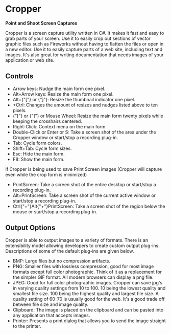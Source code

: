 # Cropper
__Point and Shoot Screen Captures__

Cropper is a screen capture utility written in C#. It makes it fast and easy to grab parts of your screen. Use it to easily crop out sections of vector graphic files such as Fireworks without having to flatten the files or open in a new editor. Use it to easily capture parts of a web site, including text and images. It's also great for writing documentation that needs images of your application or web site. 

## Controls
* Arrow keys: Nudge the main form one pixel.
* Alt+Arrow keys: Resize the main form one pixel.
* Alt+{"["} or {"]"}: Resize the thumbnail indicator one pixel.
*  +Ctrl: Changes the amount of resizes and nudges listed above to ten pixels. 
* {"["} or {"]"} or Mouse Wheel: Resize the main form twenty pixels while keeping the crosshairs centered.
* Right-Click: Context menu on the main form.
* Double-Click or Enter or S: Take a screen shot of the area under the Cropper window or start/stop a recording plug-in.
* Tab: Cycle form colors.
* Shift+Tab: Cycle form sizes.
* Esc: Hide the main form.
* F8: Show the main form.

If Cropper is being used to save Print Screen images (Cropper will capture even while the crop form is minimized)
* PrintScreen: Take a screen shot of the entire desktop or start/stop a recording plug-in.
* Alt+PrintScreen: Take a screen shot of the current active window or start/stop a recording plug-in.
* Ctrl{"+"}Alt{"+"}PrintScreen: Take a screen shot of the region below the mouse or start/stop a recording plug-in.

## Output Options
Cropper is able to output images to a variety of formats. There is an extensibility model allowing developers to create custom output plug-ins. Descriptions of some of the default plug-ins are given below.

* BMP: Large files but no compression artifacts.
* PNG: Smaller files with lossless compression, good for most image formats except full color photographic. Think of it as a replacement for the simpler GIF format. All modern browsers can display a png file.
* JPEG: Good for full color photographic images. Cropper can save jpg's in varying quality settings from 10 to 100. 10 being the lowest quality and smallest file size. 100 being the highest quality and largest file size. A quality setting of 60-70 is usually good for the web. It's a good trade off between file size and image quality.
* Clipboard: The image is placed on the clipboard and can be pasted into any application that accepts images.
* Printer: Presents a print dialog that allows you to send the image straight to the printer.
